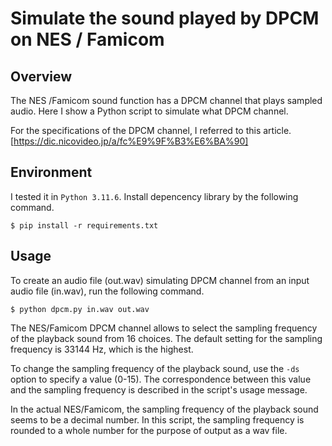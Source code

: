 # Simulate the sound played by DPCM on NES / Famicom

## Overview
The NES /Famicom sound function has a DPCM channel that plays sampled audio.
Here I show a Python script to simulate what DPCM channel.

For the specifications of the DPCM channel, I referred to this article.
[https://dic.nicovideo.jp/a/fc%E9%9F%B3%E6%BA%90]

## Environment
I tested it in `Python 3.11.6`.
Install depencency library by the following command.
```
$ pip install -r requirements.txt
```

## Usage
To create an audio file (out.wav) simulating DPCM channel from an input audio file (in.wav), run the following command.
```
$ python dpcm.py in.wav out.wav
```

The NES/Famicom DPCM channel allows to select the sampling frequency of the playback sound from 16 choices.
The default setting for the sampling frequency is 33144 Hz, which is the highest.

To change the sampling frequency of the playback sound, use the `-ds` option to specify a value (0-15).
The correspondence between this value and the sampling frequency is described in the script's usage message.

In the actual NES/Famicom, the sampling frequency of the playback sound seems to be a decimal number.
In this script, the sampling frequency is rounded to a whole number for the purpose of output as a wav file.

